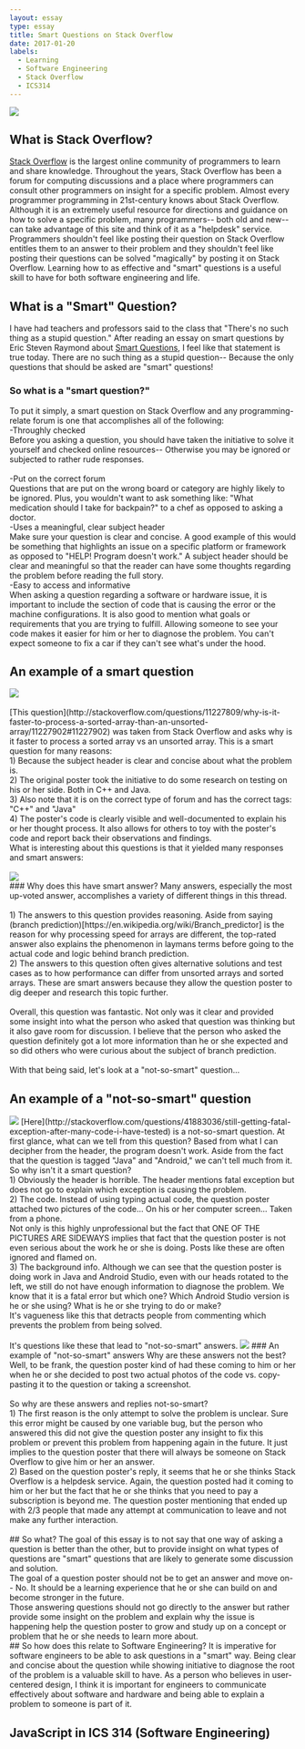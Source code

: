 ```yaml
---
layout: essay
type: essay
title: Smart Questions on Stack Overflow
date: 2017-01-20
labels:
  - Learning
  - Software Engineering
  - Stack Overflow
  - ICS314
---
```


<img class="ui medium left floated image" src="../images/stack.png">

## What is Stack Overflow?

[Stack Overflow](http://stackoverflow.com/) is the largest online community of programmers to learn and share knowledge. 
Throughout the years, Stack Overflow has been a forum for computing discussions and a place where programmers can consult other programmers on insight for a specific problem. 
Almost every programmer programming in 21st-century knows about Stack Overflow. Although it is an extremely useful resource for directions and guidance on how to solve a specific problem, 
many programmers-- both old and new-- can take advantage of this site and think of it as a "helpdesk" service.
Programmers shouldn't feel like posting their question on Stack Overflow entitles them to an answer to their problem and they shouldn't feel like posting their questions can be solved "magically" by posting it on Stack Overflow. 
Learning how to as effective and "smart" questions is a useful skill to have for both software engineering and life. 

## What is a "Smart" Question?

I have had teachers and professors said to the class that "There's no such thing as a stupid question." 
After reading an essay on smart questions by Eric Steven Raymond about [Smart Questions](http://www.catb.org/esr/faqs/smart-questions.html), I feel like that
statement is true today. There are no such thing as a stupid question-- Because the only questions that should be asked are "smart" questions! 

### So what is a "smart question?"
To put it simply, a smart question on Stack Overflow and any programming-relate forum is one that accomplishes all of the following:
<br>
-Throughly checked 
<br>
Before you asking a question, you should have taken the initiative to solve it yourself and checked online resources-- Otherwise you may be ignored or subjected to rather rude responses.  
<br>
-Put on the correct forum 
<br>
Questions that are put on the wrong board or category are highly likely to be ignored. Plus, you wouldn't want to ask something like: "What medication should I take for backpain?" to a chef as opposed to asking a doctor. 
<br>
-Uses a meaningful, clear subject header
<br>
Make sure your question is clear and concise. A good example of this would be something that highlights an issue on a specific platform or framework as opposed to "HELP! Program doesn't work." A subject header should be clear and meaningful so that the reader can have some thoughts regarding the problem before reading the full story. 
<br>
-Easy to access and informative
<br>
When asking a question regarding a software or hardware issue, it is important to include the section of code that is causing the error or the machine configurations. It is also good to mention what goals or requirements that you are trying to fulfill. Allowing someone to see your code makes it easier for him or her to diagnose the problem. You can't expect someone to fix a car if they can't see what's under the hood. 

## An example of a smart question
<img src="../images/smart.png">
<br>
<br>
[This question](http://stackoverflow.com/questions/11227809/why-is-it-faster-to-process-a-sorted-array-than-an-unsorted-array/11227902#11227902) was taken from Stack Overflow and asks why is it faster to process a sorted array vs an unsorted array. This is a smart question for many reasons: <br>
1) Because the subject header is clear and concise about what the problem is. <br>
2) The original poster took the initiative to do some research on testing on his or her side. Both in C++ and Java. <br>
3) Also note that it is on the correct type of forum and has the correct tags: "C++" and "Java" <br>
4) The poster's code is clearly visible and well-documented to explain his or her thought process. It also allows for others to toy with the poster's code and report back their observations and findings. 
<br>
What is interesting about this questions is that it yielded many responses and smart answers: <br><br>
<img src="../images/smartanswer.png">
<br>
### Why does this have smart answer?
Many answers, especially the most up-voted answer, accomplishes a variety of different things in this thread. <br><br>
1) The answers to this question provides reasoning. Aside from saying (branch prediction)[https://en.wikipedia.org/wiki/Branch_predictor] is the reason for why processing speed for arrays are different, the top-rated answer also explains the phenomenon in laymans terms before going to the actual code and logic behind branch prediction. <br>
2) The answers to this question often gives alternative solutions and test cases as to how performance can differ from unsorted arrays and sorted arrays. These are smart answers because they allow the question poster to dig deeper and research this topic further. <br>
<br>
Overall, this question was fantastic. Not only was it clear and provided some insight into what the person who asked that question was thinking but it also gave room for discussion. I believe that the person who asked the question definitely got a lot more information than he or she expected and so did others who were curious about the subject of branch prediction.
<br><br>
With that being said, let's look at a "not-so-smart" question... 

## An example of a "not-so-smart" question
<img src="../images/dumb.png">
[Here](http://stackoverflow.com/questions/41883036/still-getting-fatal-exception-after-many-code-i-have-tested) is a not-so-smart question. At first glance, what can we tell from this question? Based from what I can decipher from the header, the program doesn't work. Aside from the fact that the question is tagged "Java" and "Android," we can't tell much from it. 
<br>
So why isn't it a smart question?
<br>
1) Obviously the header is horrible. The header mentions fatal exception but does not go to explain which exception is causing the problem. <br>
2) The code. Instead of using typing actual code, the question poster attached two pictures of the code... On his or her computer screen... Taken from a phone. <br>
Not only is this highly unprofessional but the fact that ONE OF THE PICTURES ARE SIDEWAYS implies that fact that the question poster is not even serious about the work he or she is doing. Posts like these are often ignored and flamed on.<br>
3) The background info. Although we can see that the question poster is doing work in Java and Android Studio, even with our heads rotated to the left, we still do not have enough information to diagnose the problem. We know that it is a fatal error but which one? Which Android Studio version is he or she using? What is he or she trying to do or make? <br>
It's vagueness like this that detracts people from commenting which prevents the problem from being solved. 
<br><br>
It's questions like these that lead to "not-so-smart" answers.
<img src="../images/dumbanswer.png">
### An example of "not-so-smart" answers
Why are these answers not the best? Well, to be frank, the question poster kind of had these coming to him or her when he or she decided to post two actual photos of the code vs. copy-pasting it to the question or taking a screenshot. <br>
<br> So why are these answers and replies not-so-smart? <br>
1) The first reason is the only attempt to solve the problem is unclear. Sure this error might be caused by one variable bug, but the person who answered this did not give the question poster any insight to fix this problem or prevent this problem from happening again in the future. It just implies to the question poster that there will always be someone on Stack Overflow to give him or her an answer. <br>
2) Based on the question poster's reply, it seems that he or she thinks Stack Overflow is a helpdesk service. Again, the question posted had it coming to him or her but the fact that he or she thinks that you need to pay a subscription is beyond me. The question poster mentioning that ended up with 2/3 people that made any attempt at communication to leave and not make any further interaction. <br>
<br>
## So what? 
The goal of this essay is to not say that one way of asking a question is better than the other, but to provide insight on what types of questions are "smart" questions that are likely to generate some discussion and solution. <br>
The goal of a question poster should not be to get an answer and move on-- No. It should be a learning experience that he or she can build on and become stronger in the future. <br> 
Those answering questions should not go directly to the answer but rather provide some insight on the problem and explain why the issue is happening help the question poster to grow and study up on a concept or problem that he or she needs to learn more about. <br> 
## So how does this relate to Software Engineering? 
It is imperative for software engineers to be able to ask questions in a "smart" way. Being clear and concise about the question while showing initiative to diagnose the root of the problem is a valuable skill to have. As a person who believes in user-centered design, I think it is important for engineers to communicate effectively about software and hardware and being able to explain a problem to someone is part of it. 





## JavaScript in ICS 314 (Software Engineering)
